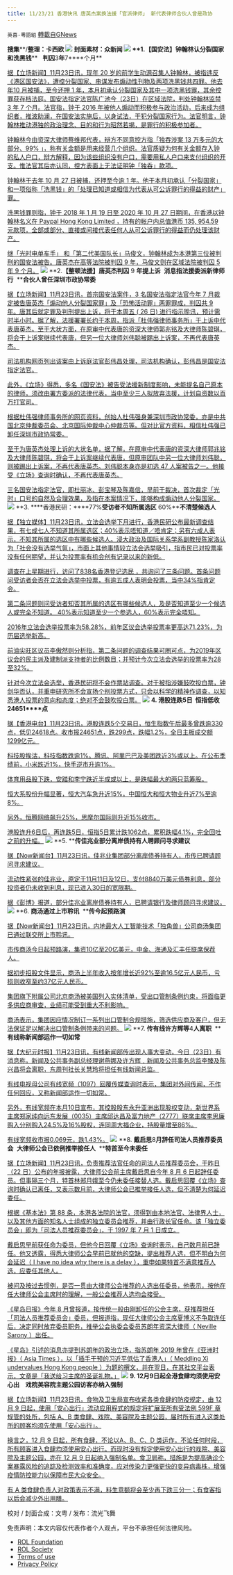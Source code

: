 ```yaml
---
title: 11/23/21 香港快讯 唐英杰案换法援「官派律师」 新代表律师合伙人曾是政协
---
```

`英喜-粵語組` [轉載自GNews](https://gnews.org/zh-hans/1689015/)

**搜集****/****整理：卡西欧**
![](https://assets.gnews.org/wp-content/uploads/2021/11/1123fenmian.jpg)
封面素材：众新闻
![](https://assets.gnews.org/wp-content/uploads/2021/11/Screen-Shot-2021-11-23-at-9.19.45-AM.png)
**1.****【国安法】钟翰林认分裂国家和洗黑钱****   ****判囚****3****年****7****个月**

[据【立场新闻】11月23日讯，现年 20 岁的前学生动源召集人钟翰林，被指违反《港区国安法》，遭控分裂国家、串谋发布煽动性刊物及两项洗黑钱共四罪。他去年10 月被捕，至今还押 1 年，本月初承认分裂国家及其中一项洗黑钱罪，其余控罪获存档法庭。国安法指定法官陈广池今（23日）在区域法院，判处钟翰林监禁 3 年 7 个月。法官指，钟于 2016 年被他人煽动而积极参与政治活动，后来成为组织者，推波助澜，在国安法实施后，以身试法，干犯分裂国家行为。法官明言，钟翰林推动港独的政治理念、目的和行为昭然若揭，是罪行的积极参加者。](https://www.thestandnews.com/court/國安法鍾翰林認分裂國家和洗黑錢-判囚-3-年-7-個月)

[钟翰林今由资深大律师蔡维邦代表，辩方不同意控方指「独吞涉案 13 万多元的大部分、99% 」，称有关金额是用来经营几个组织。法官质疑为何有关金额存入钟的私人户口，辩方解释，因为该些组织没有户口，需要用私人户口来支付组织的开支。惟法官其后亦认同，控方表面上无法证明钟「独呑」款项。](https://www.thestandnews.com/court/國安法鍾翰林認分裂國家和洗黑錢-判囚-3-年-7-個月)

[钟翰林于去年 10 月 27 日被捕，还押至今逾 1 年。他于本月初承认「分裂国家」和一项俗称「洗黑钱」的「处理已知道或相信为代表从可公诉罪行的得益的财产」罪。](https://www.thestandnews.com/court/國安法鍾翰林認分裂國家和洗黑錢-判囚-3-年-7-個月)

[洗黑钱罪则指，钟于 2018 年 1 月 19 日至 2020 年 10 月 27 日期间，在香港以钟翰林名义在 Paypal Hong Kong Limited ，持有的帐户内总值港币 135, 954.59 元款项，全部或部分、直接或间接代表任何人从可公诉罪行的得益而仍处理该财产。](https://www.thestandnews.com/court/國安法鍾翰林認分裂國家和洗黑錢-判囚-3-年-7-個月)

[继「光时电单车手」 和「第二代美国队长」马俊文，钟翰林成为本港第三位被判刑的国安法被告。唐英杰在高等法院被判囚 9 年，马俊文则在区域法院被判囚 5 年 9 个月。](https://www.thestandnews.com/court/國安法鍾翰林認分裂國家和洗黑錢-判囚-3-年-7-個月)
![](https://assets.gnews.org/wp-content/uploads/2021/11/Screen-Shot-2021-11-23-at-9.19.56-AM.png)
**2.****【整顿法援】唐英杰判囚**** 9 ****年提上诉****  ****消息指法援委派新律师行****  ****合伙人曾任深圳市政协常委**

[据【立场新闻】11月23日讯，首宗国安法案件，3 名国安法指定法官今年 7 月裁定被告唐英杰「煽动他人分裂国家罪」及「恐怖活动罪」两罪罪成，判囚共 9 年。唐其后就定罪及判刑提出上诉，将于本周五 ( 26 日) 进行指示聆讯，预计需时半小时。据了解，法援署署长约于本周，指派「杜伟强律师事务所」于上诉中代表唐英杰。至于大状方面，在原审中代表唐的资深大律师郭兆铭及大律师陈碧琪，将会于上诉案继续代表唐，但另一位大律师刘伟聪被踢出上诉案，不再代表唐英杰。](https://www.thestandnews.com/court/整頓法援唐英傑判囚-9-年提上訴-消息指法援委派新律師行-合夥人曾任深圳市政協常委)

[司法机构网页列出该案由上诉庭法官彭伟昌处理，司法机构确认，彭伟昌是国安法指定法官。](https://www.thestandnews.com/court/整頓法援唐英傑判囚-9-年提上訴-消息指法援委派新律師行-合夥人曾任深圳市政協常委)

[此外，《立场》得悉，多名《国安法》被告受法援新制度影响，未能提名自己原本的律师，须改由署方委派的法律代表，当中至少三人拟放弃法援，计划自资数以百万打官司。](https://www.thestandnews.com/court/整頓法援唐英傑判囚-9-年提上訴-消息指法援委派新律師行-合夥人曾任深圳市政協常委)

[根据杜伟强律师事务所的网页资料，创始人杜伟强身兼深圳市政协常委，亦是中共国北京仲裁委员会、北京国际仲裁中心仲裁员等。但对比官方资料，相信杜伟强已卸任深圳市政协常委。](https://www.thestandnews.com/court/整頓法援唐英傑判囚-9-年提上訴-消息指法援委派新律師行-合夥人曾任深圳市政協常委)

[至于为唐英杰处理上诉的大状名单，据了解，在原审中代表唐的资深大律师郭兆铭及大律师陈碧琪，将会于上诉案继续代表唐，但原审团队中另一位大律师刘伟聪，则被踢出上诉案，不再代表唐英杰。刘伟聪本身亦是初选 47 人案被告之一。他接受《立场》查询时确认，不再代表唐英杰。](https://www.thestandnews.com/court/整頓法援唐英傑判囚-9-年提上訴-消息指法援委派新律師行-合夥人曾任深圳市政協常委)

[三名国安法指定法官，即杜丽冰、彭宝琴及陈嘉信，早前于裁决，首次裁定「光时」口号的自然及合理效果，及指在本案情况下，能够构成煽动他人分裂国家。](https://www.thestandnews.com/court/整頓法援唐英傑判囚-9-年提上訴-消息指法援委派新律師行-合夥人曾任深圳市政協常委)
![](https://assets.gnews.org/wp-content/uploads/2021/11/Screen-Shot-2021-11-23-at-9.20.13-AM.png)
**3. ****香港民研：****77%****受访者不知所属选区**** 60%****不清楚候选人**

[据【独立媒体】11月23日讯，立法会选举下月进行，香港民研公布最新调查结果，有七成七人不知道其所属选区；40%表示唔知道／唔肯定；另有六成人表示，不知其所属的选区中有哪些候选人。浸大政治及国际关系学系副教授陈家洛认为「社会没有选举气氛」，市面上其他事情较立法会选举吸引，指市民已对投票率没有任何期望，并认为投票率有机会创有记录以来的新低。](https://www.inmediahk.net/node/政經/香港民研：77受訪者唔知所屬選區-60唔知候選人)

[调查在上星期进行，访问了838名香港登记选民 ，共询问了三条问题。首条问题问受访者会否在立法会选举中投票，有逾五成人表明会投票，当中34%指肯定会。](https://www.inmediahk.net/node/政經/香港民研：77受訪者唔知所屬選區-60唔知候選人)

[第二条问题则问受访者知否其所属的选区有哪些候选人，及是否知道至少一个候选人或完全不知道。 40%表示知道至少一个参选人，60%表示完全唔知。](https://www.inmediahk.net/node/政經/香港民研：77受訪者唔知所屬選區-60唔知候選人)

[2016年立法会选举投票率为58.28%，前年区议会选举投票率更高达71.23%，为历届选举新高。](https://www.inmediahk.net/node/政經/香港民研：77受訪者唔知所屬選區-60唔知候選人)

[前油尖旺区议员李傲然则分析指，第二条问题的调查结果可圈可点，为2019年区议会的民主派及建制派支持者的比例数目；并预计今次立法会选举的投票率为28至32%。](https://www.inmediahk.net/node/政經/香港民研：77受訪者唔知所屬選區-60唔知候選人)

[针对今次立法会选举，香港民研将不会作票站调查。对于被指涉嫌鼓吹投白票，钟剑华否认，并重申研究所不会宣扬个别投票方式，只会以科学的精神作调查，以知悉港人投票的意向和态度；绝对不会鼓吹投白票。](https://www.inmediahk.net/node/政經/香港民研：77受訪者唔知所屬選區-60唔知候選人)
![](https://assets.gnews.org/wp-content/uploads/2021/11/Screen-Shot-2021-11-23-at-9.20.22-AM.png)
**4. ****港股连跌****5****日****  ****恒指低收****24651****点**

[据【香港电台】11月23日讯，港股连跌5个交易日，恒生指数午后最多曾跌逾330点，低见24618点。收市报24651点，跌299点，跌幅1.2%，全日主板成交额1299亿元。](https://news.rthk.hk/rthk/ch/component/k2/1621097-20211123.htm)

[科技股挨沽，科技指数跌逾1%。腾讯、阿里巴巴及美团跌近3%或以上。在公布季绩前，小米跌近1%，快手逆市升逾1%。](https://news.rthk.hk/rthk/ch/component/k2/1621097-20211123.htm)

[体育用品股下跌，安踏和李宁跌近半成或以上，是跌幅最大的两只蓝筹股。](https://news.rthk.hk/rthk/ch/component/k2/1621097-20211123.htm)

[恒大系股份升幅显著，恒大汽车急升近15%，中国恒大和恒大物业升近7%至逾8%。](https://news.rthk.hk/rthk/ch/component/k2/1621097-20211123.htm)

[另外，恒腾网络飙升25%，思摩尔国际则升近15%收市。](https://news.rthk.hk/rthk/ch/component/k2/1621097-20211123.htm)

[港股连升6日后，再连跌5日，恒指5日累计跌1062点，累积跌幅4.1%，完全回吐之前的升幅。](https://news.rthk.hk/rthk/ch/component/k2/1621097-20211123.htm)
![](https://assets.gnews.org/wp-content/uploads/2021/11/Screen-Shot-2021-11-23-at-9.20.32-AM.png)
**5. ****传佳兆业部分离岸债持有人聘顾问寻求建议**

[据【Now新闻台】11月23日讯，佳兆业集团部分离岸债券持有人，市传已聘请顾问寻求建议。](https://news.now.com/home/finance/player?newsId=457599)

[流动性紧张的佳兆业，原定于11月11日及12日，支付8840万美元债券利息，部分投资者仍未收到利息，现已进入30日的宽限期。](https://news.now.com/home/finance/player?newsId=457599)

[据《彭博》报道，部分佳兆业离岸债券持有人，已聘请银行及律师顾问寻求建议。](https://news.now.com/home/finance/player?newsId=457599)
![](https://assets.gnews.org/wp-content/uploads/2021/11/Screen-Shot-2021-11-23-at-9.20.40-AM.png)
**6. ****商汤通过上市聆讯****  ****传今起预路演**

[据【Now新闻台】11月23日讯，内地最大人工智能技术「独角兽」公司商汤集团已通过联交所上市聆讯。](https://news.now.com/home/finance/player?newsId=457601)

[市传商汤今日起预路演，集资10亿至20亿美元，中金、海通及汇丰任联席保荐人。](https://news.now.com/home/finance/player?newsId=457601)

[据初步招股文件显示，商汤上半年收入按年增长近92%至逾16.5亿元人民币，亏损则收窄至约37亿元人民币。](https://news.now.com/home/finance/player?newsId=457601)

[集团旗下附属公司北京商汤被美国列入实体清单，受出口管制条例约束，将面临更多供应商审查，业绩可能受到重大不利影响。](https://news.now.com/home/finance/player?newsId=457601)

[商汤表示，集团因应情况制订一系列出口管制合规措施，筛选供应商及客户，但无法保证足以解决出口管制条例带来的问题。](https://news.now.com/home/finance/player?newsId=457601)
![](https://assets.gnews.org/wp-content/uploads/2021/11/Screen-Shot-2021-11-23-at-9.20.50-AM.png)
**7. ****传有线许方辉等****4****人离职****  ****有线称新闻部运作一切如常**

[据【大纪元时报】11月23日讯，有线新闻部传出现人事大变动，今日（23日）有消息称，新闻及公共事务副总经理谢燕娜及许方辉﹑新闻及公共事务总监李臻及陈兴昌将会离职，东周刊社长关慧玲将担任有线新闻总监。](https://hk.epochtimes.com/news/2021-11-23/24663526)

[有线电视母公司有线宽频（1097）回覆传媒查询时表示，集团对外间传闻，不作任何回应，又称新闻部运作一切如常。](https://hk.epochtimes.com/news/2021-11-23/24663526)

[另外，有线宽频在本月10日宣布，其控股股东永升亚洲出现股权变动，新世界系主席郑家纯向远东发展（0035）主席邱达昌及富力地产（2777）联席主席李思廉购入分别购入24.5%及16%股权，连同周大福企业，持股量增至86%。](https://hk.epochtimes.com/news/2021-11-23/24663526)

[有线宽频收市报0.069元，跌1.43%。](https://hk.epochtimes.com/news/2021-11-23/24663526)
![](https://assets.gnews.org/wp-content/uploads/2021/11/Screen-Shot-2021-11-23-at-9.20.58-AM.png)
**8. ****戴启思****8****月辞任司法人员推荐委员会****  ****大律师公会已依例推举接任人****  ****特首至今未委任**

[据【立场新闻】11月23日讯，负责推荐法官任命的司法人员推荐委员会，于昨日（22 日）公布的年报披露，大律师公会前主席戴启思自今年 8 月 6 日起辞任委员。但事隔三个月，特首林郑月娥至今仍未委任接替人选。戴启思回覆《立场》查询时确认已离任，又表示数月前，大律师公会已推举接任人选，但不清楚为何延迟委任。](https://www.thestandnews.com/politics/戴啟思-8-月辭任司法人員推薦委員會-大律師公會已依例推舉接任人-特首至今未委任)

[根据《基本法》第 88 条，本港各法院的法官，须得到由本地法官、法律界人士，以及其他方面的知名人士组成的独立委员会推荐，并由行政长官任命。该「独立委员会」即为「司法人员推荐委员会」，于 1997 年 7 月 1 日成立。](https://www.thestandnews.com/politics/戴啟思-8-月辭任司法人員推薦委員會-大律師公會已依例推舉接任人-特首至今未委任)

[戴启思早前获任命为委员，但他今日回覆《立场》查询时表示，自己数月前已辞任。他又透露，得悉大律师公会早前已就他的空缺，提出推荐人选，但不明白为何会延迟（ I have no idea why there is a delay ），重申如果特首不满意推荐人选，应委任其他人。](https://www.thestandnews.com/politics/戴啟思-8-月辭任司法人員推薦委員會-大律師公會已依例推舉接任人-特首至今未委任)

[被问及按过去惯例，是否一贯由大律师公会推荐的人选出任委员，他表示，按他在任大律师公会主席时的理解，一般公会推荐人选均会接受。](https://www.thestandnews.com/politics/戴啟思-8-月辭任司法人員推薦委員會-大律師公會已依例推舉接任人-特首至今未委任)

[《星岛日报》今年 8 月曾报道，按传统一般由刚卸任的公会主席，获推荐担任「司法人员推荐委员会」委员，但报道指，现任大律师公会主席夏博义不争取连任后，决定同时放弃委员职务，推举公会执委会委员苏朗年资深大律师（ Neville Sarony ）出任。](https://www.thestandnews.com/politics/戴啟思-8-月辭任司法人員推薦委員會-大律師公會已依例推舉接任人-特首至今未委任)

[《星岛》引述的消息亦提到苏朗年的政治立场，指苏朗年 2019 年曾在《亚洲时报》（ Asia Times ），以「插手干预的习近平低估了香港人」（ Meddling Xi undervalues Hong Kong people ）为题的撰文，并在翌日，在其社交平台表示，文章是「我送给习主席的圣诞礼物。」](https://www.thestandnews.com/politics/戴啟思-8-月辭任司法人員推薦委員會-大律師公會已依例推舉接任人-特首至今未委任)
![](https://assets.gnews.org/wp-content/uploads/2021/11/Screen-Shot-2021-11-23-at-9.21.08-AM.png)
**9. 12****月****9****日起全港食肆均须使用安心出****　戏院美容院主题公园访客亦纳入强制**

[据【立场新闻】11月23日讯，食物及卫生局宣布收紧各类食肆的防疫规定，由 12  月 9 日起，使用「安心出行」流动应用程式的规定将扩展至所有受法例 599F 章规管的处所，包括 A、B 类食肆、戏院、美容院及主题公园，届时所有进入这类处所的顾客均须先使用「安心出行」。](https://www.thestandnews.com/society/ab12-月-9-日起全港食肆均須使用安心出行-戲院美容院主題公園訪客亦納入強制)

[换言之，12 月 9 日起，所有食肆，不论以A、B、C、D 类运作，不论任何时段，所有顾客进入食肆均须使用安心出行。而现时没有规定使用安心出行的戏院、美容院及主题公园，亦在 12 月 9 日起纳入强制名单。食卫局称，措施是为提高确诊个案暴露风险的追踪及检测效率和准确度，应对传染力更强更快的变异病毒株，增强疫情防控能力以保障市民大众安全。](https://www.thestandnews.com/society/ab12-月-9-日起全港食肆均須使用安心出行-戲院美容院主題公園訪客亦納入強制)

[有 A 类食肆负责人对政策表示不满，料生意额将会至少再下跌三分一；有食客指以后会减少外出用膳。](https://www.thestandnews.com/society/ab12-月-9-日起全港食肆均須使用安心出行-戲院美容院主題公園訪客亦納入強制)

校对 / 封面合成：文粤 / 发布：流光飞舞

 

免责声明：本文内容仅代表作者个人观点，平台不承担任何法律风险。

- [ROL Foundation](https://rolfoundation.org/)
- [ROL Society](https://rolsociety.org/)
- [Terms of use](https://gnews.org/terms-of-use-3/)
- [Privacy Policy](https://gnews.org/privacy-policy/)
